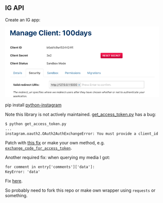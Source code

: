 ## IG API

Create an IG app:

![ig-api.png](ig-api.png)

pip install [python-instagram](https://github.com/facebookarchive/python-instagram)

Note this library is not actively maintained. [get_access_token.py](https://github.com/facebookarchive/python-instagram/blob/master/get_access_token.py) has a bug: 

	$ python get_access_token.py
	...
	instagram.oauth2.OAuth2AuthExchangeError: You must provide a client_id

Patch with [this fix](https://github.com/vgavro/python-instagram/commit/9dfc264571ad7c343af3899445d13afedf23e3aa) or make your own method, e.g. [`exchange_code_for_access_token`](https://stackoverflow.com/questions/38329960/instagram-api-keep-raise-you-must-provide-a-client-id-exception-when-i-use-pyt).

Another required fix: when querying my media I got: 

    for comment in entry['comments']['data']:
	KeyError: 'data'

Fix [here](https://github.com/facebookarchive/python-instagram/pull/235/files). 

So probably need to fork this repo or make own wrapper using `requests` or something.
